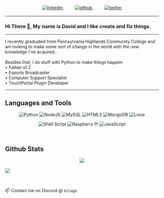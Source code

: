 <div align="center">
    <a href="https://www.linkedin.com/in/david-bell-68277256/" target="_blank">
    <img src=https://img.shields.io/badge/linkedin-%231E77B5.svg?&style=for-the-badge&logo=linkedin&logoColor=white alt=linkedin style="margin-bottom: 5px;" />
    </a>
    &nbsp;&nbsp;&nbsp;&nbsp;&nbsp;&nbsp;&nbsp;&nbsp;
    <a href="https://github.com/gitagogaming" target="_blank">
    <img src=https://img.shields.io/badge/github-%2324292e.svg?&style=for-the-badge&logo=github&logoColor=white alt=github style="margin-bottom: 5px;" />
    </a>
    &nbsp;&nbsp;&nbsp;&nbsp;&nbsp;&nbsp;&nbsp;&nbsp;
    <a href="https://twitter.com/gitago_" target="_blank">
    <img src=https://img.shields.io/badge/twitter-%2300acee.svg?&style=for-the-badge&logo=twitter&logoColor=white alt=twitter style="margin-bottom: 5px;" />
    </a>  
</div>

---

### Hi There 👋, My name is David and I like create and fix things. <br>


---
I recently graduated from Pennsylvania Highlands Community College and am looking to make some sort of change in the world with the new knowledge I've acquired..
<br><br>
Besides that, I do stuff with Python to make things happen
<br>
• Father of 2<br>
• Esports Broadcaster<br>
• Computer Support Specialist<br>
• TouchPortal Plugin Developer<br>

---
## Languages and Tools  
<div align="center">  
    
![Python](https://img.shields.io/badge/python-3670A0?style=for-the-badge&logo=python&logoColor=ffdd54)
![NodeJS](https://img.shields.io/badge/node.js-6DA55F?style=for-the-badge&logo=node.js&logoColor=white)
![MySQL](https://img.shields.io/badge/mysql-%2300f.svg?style=for-the-badge&logo=mysql&logoColor=white)
![HTML5](https://img.shields.io/badge/html5-%23E34F26.svg?style=for-the-badge&logo=html5&logoColor=white)
![MongoDB](https://img.shields.io/badge/MongoDB-%234ea94b.svg?style=for-the-badge&logo=mongodb&logoColor=white)
![Linux](https://img.shields.io/badge/Linux-FCC624?style=for-the-badge&logo=linux&logoColor=black)

![Shell Script](https://img.shields.io/badge/shell_script-%23121011.svg?style=for-the-badge&logo=gnu-bash&logoColor=white)
![Raspberry Pi](https://img.shields.io/badge/-RaspberryPi-C51A4A?style=for-the-badge&logo=Raspberry-Pi)
![JavaScript](https://img.shields.io/badge/javascript-%23323330.svg?style=for-the-badge&logo=javascript&logoColor=%23F7DF1E)
</div>  
<br/>  

</td><td valign="top" width="33%">
    
## Github Stats  
<div align="center"><img src="https://github-readme-stats.vercel.app/api?username=gitagogaming&show_icons=true&count_private=true&hide_border=true" align="center" /></div>  

<br/>    

<div align="left">
    <a href="https://www.paypal.me/gitagogaming" target="_blank" style="display: inline-block;">
        <img
            src="https://img.shields.io/badge/Donate-Buy%20Me%20A%20Coffee-orange.svg?style=flat-square" 
            align="center"
        />
    </a>
</div>  


<br><br>
📫 Contact me on Discord @ `Gitago`

<!--
**gitagogaming/gitagogaming** is a ✨ _special_ ✨ repository because its `README.md` (this file) appears on your GitHub profile.

Here are some ideas to get you started:

- 🔭 I’m currently working on ...
- 🌱 I’m currently learning ...
- 👯 I’m looking to collaborate on ...
- 🤔 I’m looking for help with ...
- 💬 Ask me about ...
- 📫 How to reach me: ...
- 😄 Pronouns: ...
- ⚡ Fun fact: ...
-->
